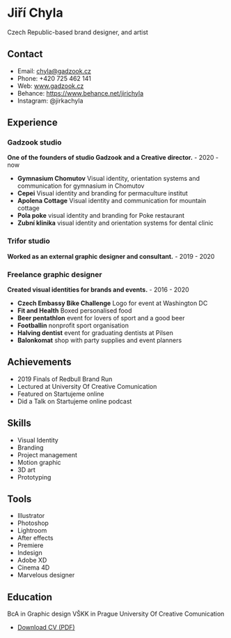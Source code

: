 # Jiří Chyla
Czech Republic-based brand designer, and artist

## Contact

- Email: chyla@gadzook.cz
- Phone: +420 725 462 141
- Web: www.gadzook.cz
- Behance: https://www.behance.net/jirichyla
- Instagram: @jirkachyla

## Experience

### Gadzook studio
**One of the founders of studio Gadzook and a Creative director.** - 2020 - now

- **Gymnasium Chomutov** Visual identity, orientation systems and communication for gymnasium in Chomutov
- **Cepei** Visual identity and branding for permaculture institut
- **Apolena Cottage** Visual identity and communication for mountain cottage
- **Pola poke** visual identity and branding for Poke restaurant
- **Zubní klinika** visual identity and orientation systems for dental clinic

### Trifor studio
**Worked as an external graphic designer and consultant.** - 2019 - 2020

### Freelance graphic designer
**Created visual identities for brands and events.** - 2016 - 2020

- **Czech Embassy Bike Challenge** Logo for event at Washington DC
- **Fit and Health** Boxed personalised food
- **Beer pentathlon** event for lovers of sport and a good beer
- **Footballin** nonprofit sport organisation
- **Halving dentist** event for graduating dentists at Pilsen
- **Balonkomat** shop with party supplies and event planners

## Achievements

- 2019 Finals of Redbull Brand Run
- Lectured at University Of Creative Comunication
- Featured on Startujeme online
- Did a Talk on Startujeme online podcast

## Skills

- Visual Identity
- Branding
- Project management
- Motion graphic
- 3D art
- Prototyping

## Tools

- Illustrator
- Photoshop
- Lightroom
- After effects
- Premiere
- Indesign
- Adobe XD
- Cinema 4D
- Marvelous designer

## Education

BcA in Graphic design VŠKK in Prague University Of Creative Comunication

- [Download CV (PDF)](PDF/CV.pdf)

